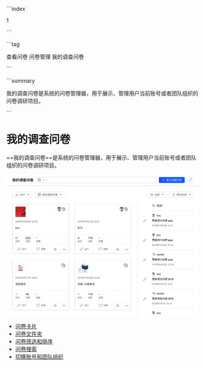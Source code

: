 \```index

1

\```

\```tag

查看问卷 问卷管理 我的调查问卷

\```

\```summary

我的调查问卷是系统的问卷管理器，用于展示、管理用户当前账号或者团队组织的问卷调研项目。

\```

# 我的调查问卷

==我的调查问卷==是系统的问卷管理器，用于展示、管理用户当前账号或者团队组织的问卷调研项目。

<img src='./assets/01surveyManager/surveyManager.png'>

+ [问卷卡片](./02surveyCard.md)
+ [问卷文件夹](./03surveyFolder.md)
+ [问卷筛选和排序](./04surveyFilterAndSorting.md)
+ [问卷搜索](./05surveySearching.md)
+ [切换账号和团队组织](./06team.md)